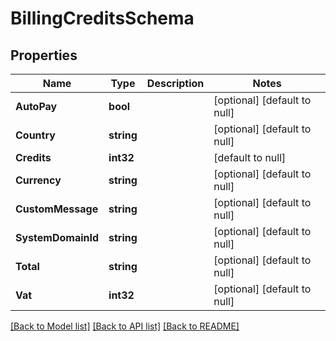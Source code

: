 # BillingCreditsSchema

## Properties
Name | Type | Description | Notes
------------ | ------------- | ------------- | -------------
**AutoPay** | **bool** |  | [optional] [default to null]
**Country** | **string** |  | [optional] [default to null]
**Credits** | **int32** |  | [default to null]
**Currency** | **string** |  | [optional] [default to null]
**CustomMessage** | **string** |  | [optional] [default to null]
**SystemDomainId** | **string** |  | [optional] [default to null]
**Total** | **string** |  | [optional] [default to null]
**Vat** | **int32** |  | [optional] [default to null]

[[Back to Model list]](../README.md#documentation-for-models) [[Back to API list]](../README.md#documentation-for-api-endpoints) [[Back to README]](../README.md)


